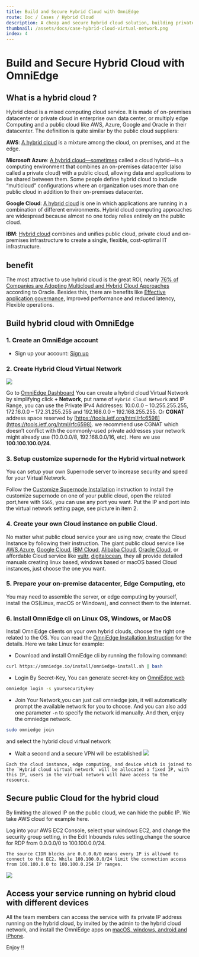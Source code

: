 ```yaml
---
title: Build and Secure Hybrid Cloud with OmniEdge
route: Doc / Cases / Hybrid Cloud 
description: A cheap and secure hybrid cloud solution, building private hybrid cloud with expensive public Cloud, affordable Cloud and Edge Computing.
thumbnail: /assets/docs/case-hybrid-cloud-virtual-network.png
index: 4
---
```


# Build and Secure Hybrid Cloud with OmniEdge

## What is a hybrid cloud ?

Hybrid cloud is a mixed computing cloud service. It is made of on-premises datacenter or private cloud in enterprise own data center, or multiply edge Computing and a public cloud like AWS, Azure, Google and Oracle in their datacenter. The definition is quite similar by the public cloud suppliers: 

**AWS**: [A hybrid cloud](https://aws.amazon.com/hybrid/) is a mixture among the cloud, on premises, and at the edge.

**Microsoft Azure**:  [A hybrid cloud—sometimes](https://azure.microsoft.com/en-us/overview/what-is-hybrid-cloud-computing/) called a cloud hybrid—is a computing environment that combines an on-premises datacenter (also called a private cloud) with a public cloud, allowing data and applications to be shared between them. Some people define hybrid cloud to include “multicloud” configurations where an organization uses more than one public cloud in addition to their on-premises datacenter.

**Google Cloud**: [A hybrid cloud](https://cloud.google.com/learn/what-is-hybrid-cloud) is one in which applications are running in a combination of different environments. Hybrid cloud computing approaches are widespread because almost no one today relies entirely on the public cloud. 

**IBM**: [Hybrid cloud](https://www.ibm.com/cloud/learn/hybrid-cloud) combines and unifies public cloud, private cloud and on-premises infrastructure to create a single, flexible, cost-optimal IT infrastructure.

## benefit 

The most attractive to use hybrid cloud is the great ROI, nearly [76% of Companies are Adopting Multicloud and Hybrid Cloud Approaches](https://www.oracle.com/cloud/oracle-451-research-advisory/) according to Oracle. Besides this, there are benefits like [Effective application governance](https://cloud.google.com/learn/what-is-hybrid-cloud#section-3), Improved performance and reduced latency, Flexible operations. 


## Build hybrid cloud with OmniEdge

### 1. Create an OmniEdge account

+ Sign up your account: [Sign up](https://omniedge.io/register)

### 2. Create Hybrid Cloud Virtual Network

![](/assets/docs/case-hybrid-cloud-virtual-network.png)

Go to [OmniEdge Dashboard](/dashboard)
You can create a hybrid cloud Virtual Network by simplifying click **+ Network**, put name of `Hybrid Cloud Network` and IP Range, you can use the Private IPv4 Addresses: 10.0.0.0 – 10.255.255.255, 172.16.0.0 – 172.31.255.255 and 192.168.0.0 – 192.168.255.255. Or **CGNAT** address space reserved by [https://tools.ietf.org/html/rfc6598](https://tools.ietf.org/html/rfc6598). we recommend use CGNAT which doesn’t conflict with the commonly-used private addresses your network might already use (10.0.0.0/8, 192.168.0.0/16, etc). 
Here we use **100.100.100.0/24**. 

### 3. Setup customize supernode for the Hybrid virtual network

You can setup your own Supernode server to increase security and speed for your Virtual Network.

Follow the [Customize Supernode Installation](/docs/article/install/customize-supernode) instruction to install the customize supernode on one of your public cloud, open the related port,here with `5565`, you can use any port you want. Put the IP and port into the virtual network setting page, see picture in item 2. 

### 4. Create your own Cloud instance on public Cloud. 

No matter what public cloud service your are using now, create the Cloud Instance by following their instruction. The giant public cloud service like [AWS](https://aws.amazon.com),[Azure](https://azure.microsoft.com), [Google Cloud](http://cloud.google.com), [IBM Cloud](https://www.ibm.com/cloud), [Alibaba Cloud](https://www.aliyun.com), [Oracle Cloud](https://www.oracle.com/cloud/), or affordable Cloud service like [vultr](https://www.vultr.com), [digitalocean](https://www.digitalocean.com), they all provide detailed manuals creating linux based, windows based or macOS based Cloud instances, just choose the one you want. 

### 5. Prepare your on-premise datacenter, Edge Computing, etc

You may need to assemble the server, or edge computing by yourself, install the OS(Linux, macOS or Windows), and connect them to the internet. 


### 6. Install OmniEdge cli on Linux OS, Windows, or MacOS

Install OmniEdge clients on your own hybrid clouds, choose the right one related to the OS. You can read the [OmniEdge Installation Instruction](/docs/article/install) for the details. Here we take Linux for example: 

+ Download and install OmniEdge cli by running the following command:

``` bash
curl https://omniedge.io/install/omniedge-install.sh | bash
```

+ Login By Secret-Key, You can generate secret-key on [OmniEdge web](https://omniedge.io/dashboard)

```bash
omniedge login -s yoursecuritykey
```

+ Join Your Network,you can just call omniedge join, it will automatically prompt the available network for you to choose. And you can also add one parameter `-n` to specify the network id manually. And then, enjoy the omniedge network.

```bash
sudo omniedge join
```
and select the hybrid cloud virtual network

+ Wait a second and a secure VPN will be established
![](/assets/download/OmniEdge-CLI-0.2.0.gif)

```
Each the cloud instance, edge computing, and device which is joined to the `Hybrid cloud virtual network` will be allocated a fixed IP, with this IP, users in the virtual network will have access to the resource.
```

## Secure public Cloud for the hybrid cloud
By limiting the allowed IP on the public cloud, we can hide the public IP. We take AWS cloud for example here. 

Log into your AWS EC2 Console, select your windows EC2, and change the security group setting, in the Edit Inbounds rules setting,change the source for RDP from 0.0.0.0/0 to 100.100.0.0/24.

```
The source CIDR blocks are 0.0.0.0/0 means every IP is allowed to connect to the EC2. While 100.100.0.0/24 limit the connection access from 100.100.0.0 to 100.100.0.254 IP ranges.
```

![](/assets/docs/case-AWS-Security-Groups.png)


## Access your service running on hybrid cloud with different devices

All the team members can access the service with its private IP address running on the hybrid cloud, by invited by the admin to the hybrid cloud network, and install the OmniEdge apps on [macOS, windows, android and iPhone](/download).


Enjoy !!

